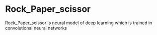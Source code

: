# Rock_Paper_scissor
Rock_Paper_scissor is neural model of deep learning which is trained in convolutional neural networks
